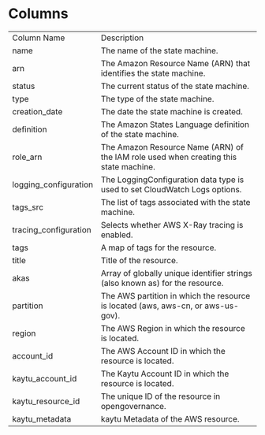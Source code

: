 # Columns  

<table>
	<tr><td>Column Name</td><td>Description</td></tr>
	<tr><td>name</td><td>The name of the state machine.</td></tr>
	<tr><td>arn</td><td>The Amazon Resource Name (ARN) that identifies the state machine.</td></tr>
	<tr><td>status</td><td>The current status of the state machine.</td></tr>
	<tr><td>type</td><td>The type of the state machine.</td></tr>
	<tr><td>creation_date</td><td>The date the state machine is created.</td></tr>
	<tr><td>definition</td><td>The Amazon States Language definition of the state machine.</td></tr>
	<tr><td>role_arn</td><td>The Amazon Resource Name (ARN) of the IAM role used when creating this state machine.</td></tr>
	<tr><td>logging_configuration</td><td>The LoggingConfiguration data type is used to set CloudWatch Logs options.</td></tr>
	<tr><td>tags_src</td><td>The list of tags associated with the state machine.</td></tr>
	<tr><td>tracing_configuration</td><td>Selects whether AWS X-Ray tracing is enabled.</td></tr>
	<tr><td>tags</td><td>A map of tags for the resource.</td></tr>
	<tr><td>title</td><td>Title of the resource.</td></tr>
	<tr><td>akas</td><td>Array of globally unique identifier strings (also known as) for the resource.</td></tr>
	<tr><td>partition</td><td>The AWS partition in which the resource is located (aws, aws-cn, or aws-us-gov).</td></tr>
	<tr><td>region</td><td>The AWS Region in which the resource is located.</td></tr>
	<tr><td>account_id</td><td>The AWS Account ID in which the resource is located.</td></tr>
	<tr><td>kaytu_account_id</td><td>The Kaytu Account ID in which the resource is located.</td></tr>
	<tr><td>kaytu_resource_id</td><td>The unique ID of the resource in opengovernance.</td></tr>
	<tr><td>kaytu_metadata</td><td>kaytu Metadata of the AWS resource.</td></tr>
</table>